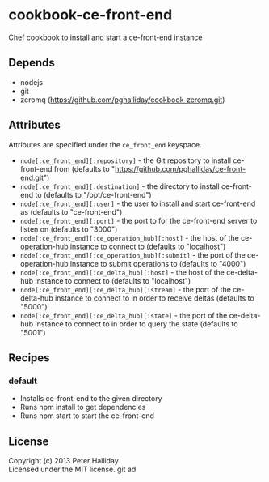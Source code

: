 cookbook-ce-front-end
=====================

Chef cookbook to install and start a ce-front-end instance

## Depends

- nodejs
- git
- zeromq (https://github.com/pghalliday/cookbook-zeromq.git)

## Attributes

Attributes are specified under the `ce_front_end` keyspace.

- `node[:ce_front_end][:repository]` - the Git repository to install ce-front-end from (defaults to "https://github.com/pghalliday/ce-front-end.git")
- `node[:ce_front_end][:destination]` - the directory to install ce-front-end to (defaults to "/opt/ce-front-end")
- `node[:ce_front_end][:user]` - the user to install and start ce-front-end as (defaults to "ce-front-end")
- `node[:ce_front_end][:port]` - the port to for the ce-front-end server to listen on (defaults to "3000")
- `node[:ce_front_end][:ce_operation_hub][:host]` - the host of the ce-operation-hub instance to connect to (defaults to "localhost")
- `node[:ce_front_end][:ce_operation_hub][:submit]` - the port of the ce-operation-hub instance to submit operations to (defaults to "4000")
- `node[:ce_front_end][:ce_delta_hub][:host]` - the host of the ce-delta-hub instance to connect to (defaults to "localhost")
- `node[:ce_front_end][:ce_delta_hub][:stream]` - the port of the ce-delta-hub instance to connect to in order to receive deltas (defaults to "5000")
- `node[:ce_front_end][:ce_delta_hub][:state]` - the port of the ce-delta-hub instance to connect to in order to query the state (defaults to "5001")

## Recipes

### default

- Installs ce-front-end to the given directory
- Runs npm install to get dependencies
- Runs npm start to start the ce-front-end

## License
Copyright (c) 2013 Peter Halliday  
Licensed under the MIT license.
git ad
